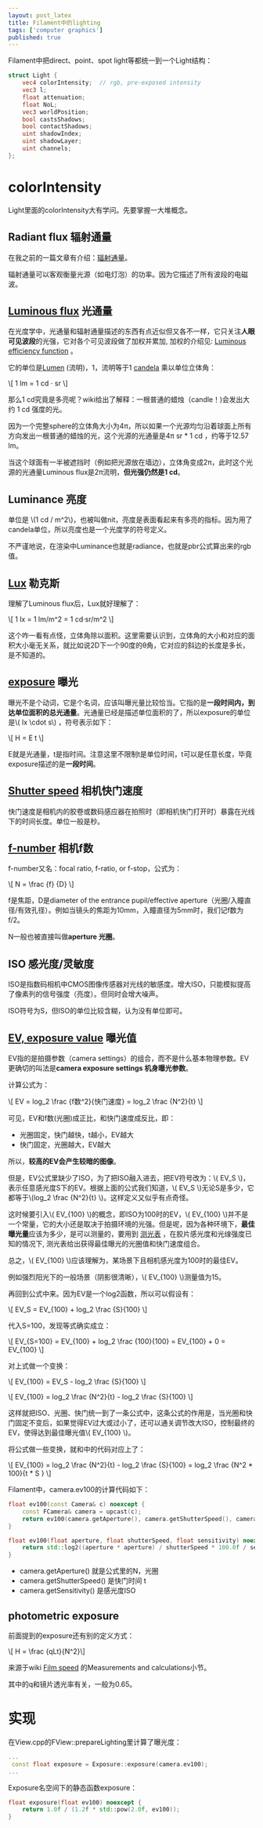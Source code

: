 ```yaml
---
layout: post_latex
title: Filament中的lighting
tags: ['computer graphics']
published: true
---
```


<!--more-->


Filament中把direct、point、spot light等都统一到一个Light结构：

```glsl
struct Light {
    vec4 colorIntensity;  // rgb, pre-exposed intensity
    vec3 l;
    float attenuation;
    float NoL;
    vec3 worldPosition;
    bool castsShadows;
    bool contactShadows;
    uint shadowIndex;
    uint shadowLayer;
    uint channels;
};

```

# colorIntensity

Light里面的colorIntensity大有学问。先要掌握一大堆概念。

## Radiant flux 辐射通量

在我之前的一篇文章有介绍：[辐射通量](https://www.qiujiawei.com/rendering-equation/#%E8%BE%90%E5%B0%84%E9%80%9A%E9%87%8F(Flux))。

辐射通量可以客观衡量光源（如电灯泡）的功率。因为它描述了所有波段的电磁波。

## [Luminous flux](https://en.wikipedia.org/wiki/Luminous_flux) 光通量

在光度学中，光通量和辐射通量描述的东西有点近似但又各不一样，它只关注**人眼可见波段**的光强，它对各个可见波段做了加权并累加, 加权的介绍见: [Luminous efficiency function](https://en.wikipedia.org/wiki/Luminous_efficiency_function) 。

它的单位是[Lumen](https://en.wikipedia.org/wiki/Lumen_(unit)) (流明)，1，流明等于1 [candela](https://en.wikipedia.org/wiki/Candela) 乘以单位立体角：

\\[ 1 lm = 1 cd ⋅ sr \\]

那么1 cd究竟是多亮呢？wiki给出了解释：一根普通的蜡烛（candle！)会发出大约 1 cd 强度的光。

因为一个完整sphere的立体角大小为4π，所以如果一个光源均匀沿着球面上所有方向发出一根普通的蜡烛的光，这个光源的光通量是4π sr * 1 cd ，约等于12.57 lm。

当这个球面有一半被遮挡时（例如把光源放在墙边），立体角变成2π，此时这个光源的光通量Luminous flux是2π流明，**但光强仍然是1 cd**。

## Luminance 亮度

单位是 \\(1 cd / m\^2\\)，也被叫做nit，亮度是表面看起来有多亮的指标。因为用了candela单位，所以亮度也是一个光度学的符号定义。

不严谨地说，在渲染中Luminance也就是radiance，也就是pbr公式算出来的rgb值。

## [Lux](https://en.wikipedia.org/wiki/Lux) 勒克斯

理解了Luminous flux后，Lux就好理解了：

\\[ 1 lx = 1 lm/m\^2 = 1 cd·sr/m\^2 \\]

这个咋一看有点怪，立体角除以面积。这里需要认识到，立体角的大小和对应的面积大小毫无关系，就比如说2D下一个90度的θ角，它对应的斜边的长度是多长，是不知道的。

## [exposure](https://en.wikipedia.org/wiki/Exposure_(photography)) 曝光

曝光不是个动词，它是个名词，应该叫曝光量比较恰当。它指的是**一段时间内，到达单位面积的总光通量**。光通量已经是描述单位面积的了，所以exposure的单位是\\( lx \cdot s\\) ，符号表示如下：

\\[ H = E t \\]

E就是光通量，t是指时间。注意这里不限制t是单位时间，t可以是任意长度，毕竟exposure描述的是**一段时间**。

## [Shutter speed](https://en.wikipedia.org/wiki/Shutter_speed) 相机快门速度

快门速度是相机内的胶卷或数码感应器在拍照时（即相机快门打开时）暴露在光线下的时间长度。单位一般是秒。

## [f-number](https://en.wikipedia.org/wiki/F-number) 相机f数

f-number又名：focal ratio, f-ratio, or f-stop，公式为：

\\[ N = \frac \{f\} \{D\} \\]

f是焦距，D是diameter of the entrance pupil/effective aperture（光圈/入瞳直径/有效孔径）。例如当镜头的焦距为10mm，入瞳直径为5mm时，我们记f数为f/2。

N一般也被直接叫做**aperture 光圈**。

## ISO 感光度/灵敏度

ISO是指数码相机中CMOS图像传感器对光线的敏感度。增大ISO，只能模拟提高了像素列的信号强度（亮度）。但同时会增大噪声。

ISO符号为S，但ISO的单位比较含糊，认为没有单位即可。

## [EV, exposure value](https://en.wikipedia.org/wiki/Exposure_value) 曝光值

EV指的是拍摄参数（camera settings）的组合，而不是什么基本物理参数。EV更确切的叫法是**camera exposure settings 机身曝光参数**。

计算公式为：

\\[ EV  = log\_2 \frac \{f数\^2\}\{快门速度\} = log\_2 \frac \{N\^2\}\{t\} \\]

可见，EV和f数(光圈)成正比，和快门速度成反比，即：

- 光圈固定，快门越快，t越小，EV越大
- 快门固定，光圈越大，EV越大

所以，**较高的EV会产生较暗的图像**。

但是，EV公式里缺少了ISO，为了把ISO融入进去，把EV符号改为：\\( EV\_S \\)，表示任意感光度S下的EV。根据上面的公式我们知道，\\( EV\_S \\)无论S是多少，它都等于\\(log\_2 \frac \{N\^2\}\{t\} \\)。这样定义又似乎有点奇怪。

这时候要引入\\( EV\_\{100\}  \\)的概念，即ISO为100时的EV，\\( EV\_\{100\}  \\)并不是一个常量，它的大小还是取决于拍摄环境的光强。但是呢，因为各种环境下，**最佳曝光量**应该为多少，是可以测量的，要用到 [测光表](https://zh.wikipedia.org/wiki/%E6%B5%8B%E5%85%89%E8%A1%A8) ，在胶片感光度和光缐强度已知的情况下, 测光表给出获得最佳曝光的光圈值和快门速度组合。

总之，\\( EV\_\{100\}  \\)应该理解为，某场景下且相机感光度为100时的最佳EV。

例如强烈阳光下的一般场景（阴影很清晰），\\( EV\_\{100\}  \\)测量值为15。

再回到公式中来。因为EV是一个log2函数，所以可以假设有：

\\[ EV\_S = EV\_\{100\} + log\_2 \frac \{S\}\{100\} \\]

代入S=100，发现等式确实成立：

\\[ EV\_\{S=100\} = EV\_\{100\} + log\_2 \frac \{100\}\{100\} =   EV\_\{100\} + 0 =  EV\_\{100\} \\]

对上式做一个变换：

\\[ EV\_\{100\}  = EV\_S - log\_2 \frac \{S\}\{100\} \\]

\\[ EV\_\{100\}  = log\_2 \frac \{N\^2\}\{t\} - log\_2 \frac \{S\}\{100\} \\]

这样就把ISO、光圈、快门统一到了一条公式中，这条公式的作用是，当光圈和快门固定不变后，如果觉得EV过大或过小了，还可以通关调节改大ISO，控制最终的EV，使得达到最佳曝光值\\( EV\_\{100\}  \\)。

将公式做一些变换，就和中的代码对应上了：


\\[ EV\_\{100\}  = log\_2 \frac \{N\^2\}\{t\} - log\_2 \frac \{S\}\{100\} = log\_2 \frac \{N\^2 * 100\}\{t * S \} \\]

Filament中，camera.ev100的计算代码如下：

```c++
float ev100(const Camera& c) noexcept {
    const FCamera& camera = upcast(c);
    return ev100(camera.getAperture(), camera.getShutterSpeed(), camera.getSensitivity());
}

float ev100(float aperture, float shutterSpeed, float sensitivity) noexcept {
    return std::log2((aperture * aperture) / shutterSpeed * 100.0f / sensitivity);
}

```

- camera.getAperture() 就是公式里的N，光圈
- camera.getShutterSpeed() 是快门时间 t
- camera.getSensitivity() 是感光度ISO


## photometric exposure

前面提到的exposure还有别的定义方式：

\\[ H = \\frac \{qLt\}\{N\^2\}\\]

来源于wiki [Film speed](https://en.wikipedia.org/wiki/Film_speed) 的Measurements and calculations小节。

其中的q和镜片透光率有关，一般为0.65。

# 实现


在View.cpp的FView::prepareLighting里计算了曝光度：


```c++
...
 const float exposure = Exposure::exposure(camera.ev100);
...
```

Exposure名空间下的静态函数exposure：

```c++
float exposure(float ev100) noexcept {
    return 1.0f / (1.2f * std::pow(2.0f, ev100));
}
```

